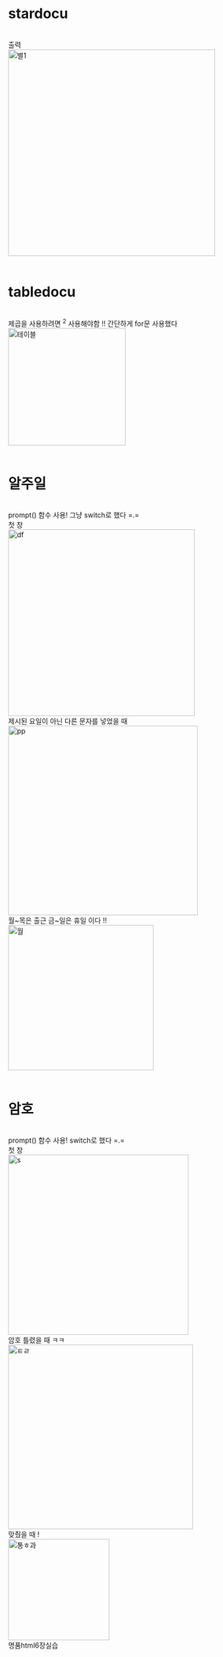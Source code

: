 <h1>stardocu</h1>
<br>
출력
<br>
<img width="421" alt="별1" src="https://github.com/Sossoh/WebP23/assets/128332587/087c13ef-5a98-4c40-aa2f-b7da5f4b0e6c">
<br>
<br>
<h1>tabledocu</h1>
<br>
제곱을 사용하려면 <sup>2</sup> 사용해야함 !! 간단하게 for문 사용했다
<br>
<img width="239" alt="테이블" src="https://github.com/Sossoh/WebP23/assets/128332587/cc2859eb-7af3-4611-8539-454d0a53cc1b">
<br>

<br>
<h1>알주일</h1>
<br>
prompt() 함수 사용!  그냥 switch로 했다 =.=
<br>
첫 창
<br>
<img width="380" alt="df" src="https://github.com/Sossoh/WebP23/assets/128332587/61320221-68a9-4e75-a87f-cb16b844314c">
<br>
제시된 요일이 아닌 다른 문자를 넣었을 때 
<br>
<img width="386" alt="pp" src="https://github.com/Sossoh/WebP23/assets/128332587/99f75bc3-49ef-470e-af00-174677d091d5">
<br>
월~목은 출근 금~일은 휴일 이다 !!
<br>
<img width="296" alt="월" src="https://github.com/Sossoh/WebP23/assets/128332587/62e2dbfa-414f-4923-a881-c593d18f2b17">
<br>
<br>
<h1>암호</h1>
<br>
prompt() 함수 사용!  switch로 했다 =.=
<br>
첫 창
<br>
<img width="367" alt="s" src="https://github.com/Sossoh/WebP23/assets/128332587/8b10288a-ed43-417f-9004-374e871b05ac">
<br>
암호 틀렸을 때 ㅋㅋ
<br>
<img width="376" alt="ㅌㄹ" src="https://github.com/Sossoh/WebP23/assets/128332587/4d1dd40e-2d24-475d-aa86-8fd6601237aa">
<br>
맞췄을 때 !
<br>
<img width="206" alt="통ㅎ과" src="https://github.com/Sossoh/WebP23/assets/128332587/60a707e7-9a59-40ad-981f-32d9f99c262e">


<br>
명품html6장실습


